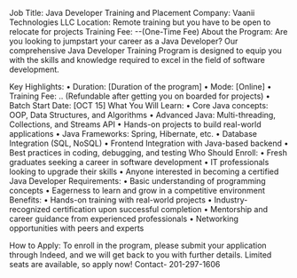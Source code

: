 Job Title: Java Developer Training and Placement 
Company: Vaanii Technologies LLC
Location: Remote training but you have to be open to relocate for projects 
Training Fee: --(One-Time Fee)
About the Program:
Are you looking to jumpstart your career as a Java Developer? Our comprehensive Java Developer Training Program is designed to equip you with the skills and knowledge required to excel in the field of software development.

Key Highlights:
•	Duration: [Duration of the program]
•	Mode: [Online]
•	Training Fee: .. (Refundable after getting you on boarded for projects)
•	Batch Start Date: [OCT 15]
What You Will Learn:
•	Core Java concepts: OOP, Data Structures, and Algorithms
•	Advanced Java: Multi-threading, Collections, and Streams API
•	Hands-on projects to build real-world applications
•	Java Frameworks: Spring, Hibernate, etc.
•	Database Integration (SQL, NoSQL)
•	Frontend Integration with Java-based backend
•	Best practices in coding, debugging, and testing
Who Should Enroll:
•	Fresh graduates seeking a career in software development
•	IT professionals looking to upgrade their skills
•	Anyone interested in becoming a certified Java Developer
Requirements:
•	Basic understanding of programming concepts
•	Eagerness to learn and grow in a competitive environment
Benefits:
•	Hands-on training with real-world projects
•	Industry-recognized certification upon successful completion
•	Mentorship and career guidance from experienced professionals
•	Networking opportunities with peers and experts

How to Apply: To enroll in the program, please submit your application through Indeed, and we will get back to you with further details. Limited seats are available, so apply now!
Contact- 201-297-1606
